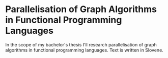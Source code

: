 # Parallelisation of Graph Algorithms in Functional Programming Languages

In the scope of my bachelor's thesis I'll research parallelisation of graph algorithms in functional programming languages. Text is written in Slovene.
